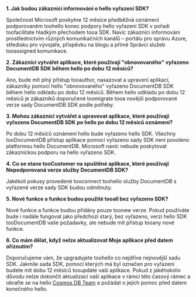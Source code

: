 **1. Jak budou zákazníci informováni o hello vyřazení SDK?**

Společnost Microsoft poskytne 12 měsíce předběžná oznámení podporovaném toohello konec podpory hello vyřazení SDK v pořadí toofacilitate hladkým přechodem tooa SDK. Navíc zákazníci informováni prostřednictvím různých komunikačních kanálů – portálu pro správu Azure, středisku pro vývojáře, příspěvku na blogu a přímé Správci služeb tooassigned komunikace.

**2. Zákazníci vytvářet aplikace, které používají "obnovovaného" vyřazeno DocumentDB SDK během hello po dobu 12 měsíců?** 

Ano, bude mít plný přístup tooauthor, nasazovat a upravení aplikací, zákazníky pomocí hello "obnovovaného" vyřazeno DocumentDB SDK během hello odkladu po dobu 12 měsíců. Během hello odkladu po dobu 12 měsíců je zákazníků doporučené toomigrate tooa novější podporované verze sady DocumentDB SDK podle potřeby.

**3. Mohou zákazníci vytvářet a upravovat aplikace, které používají vyřazeno DocumentDB SDK po hello po dobu 12 měsíců oznámení?**

Po dobu 12 měsíců oznámení hello bude vyřazeno hello SDK. Všechny tooDocumentDB přístup aplikace pomocí vyřazeno sady SDK není povoleno platformou hello DocumentDB. Microsoft navíc nebude poskytovat zákaznickou podporu na hello vyřazeno SDK.

**4. Co se stane tooCustomer na spuštěné aplikace, které používají Nepodporovaná verze služby DocumentDB SDK?**

Jakékoli pokusy provedené tooconnect toohello služby DocumentDB s vyřazené verze sady SDK budou odmítnuty. 

**5. Nové funkce a funkce budou použité tooall bez vyřazeno SDK?**

Nové funkce a funkce budou přidány pouze toonew verze. Pokud používáte bude i nadále fungovat jako předchozí starý, bez vyřazeno, verzi hello SDK tooDocumentDB vaše požadavky, ale nebude mít přístup tooany nové funkce.  

**6. Co mám dělat, když nelze aktualizovat Moje aplikace před datem oříznutím?**

Doporučujeme vám, že upgradujete toohello co nejdříve nejnovější sadu SDK. Jakmile sada SDK, pomocí kterých má byl označen pro vyřazení budete mít dobu 12 měsíců tooupdate vaší aplikace. Pokud z jakéhokoliv důvodu nelze dokončit aktualizaci vaší aplikace v rámci této časový rámec a obraťte se na hello [Cosmos DB Team](mailto:askcosmosdb@microsoft.com) a požádat o jejich pomoc před datem konečného hello.

